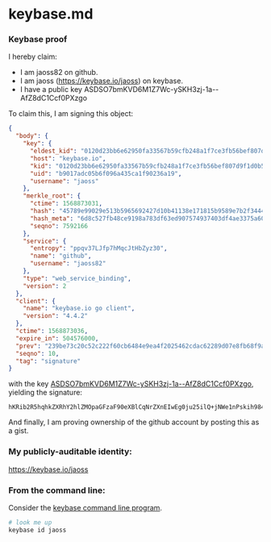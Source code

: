 # keybase.md
### Keybase proof

I hereby claim:

  * I am jaoss82 on github.
  * I am jaoss (https://keybase.io/jaoss) on keybase.
  * I have a public key ASDSO7bmKVD6M1Z7Wc-ySKH3zj-1a--AfZ8dC1Ccf0PXzgo

To claim this, I am signing this object:

```json
{
  "body": {
    "key": {
      "eldest_kid": "0120d23bb6e62950fa33567b59cfb248a1f7ce3fb56bef807d9f1d0b509c7f43d7ce0a",
      "host": "keybase.io",
      "kid": "0120d23bb6e62950fa33567b59cfb248a1f7ce3fb56bef807d9f1d0b509c7f43d7ce0a",
      "uid": "b9017adc05b6f096a435ca1f90236a19",
      "username": "jaoss"
    },
    "merkle_root": {
      "ctime": 1568873031,
      "hash": "45789e99029e513b5965692427d10b41138e171815b9589e7b2f344427c4a0e702de253ded6695a5e049d180a868f830405d8b9d1a9842436a0364806576ea33",
      "hash_meta": "6d8c527fb48ce9198a783df63ed907574937403df4ae3375a60386ee5bb5d0aa",
      "seqno": 7592166
    },
    "service": {
      "entropy": "ppqv37LJfp7hMqcJtHbZyz30",
      "name": "github",
      "username": "jaoss82"
    },
    "type": "web_service_binding",
    "version": 2
  },
  "client": {
    "name": "keybase.io go client",
    "version": "4.4.2"
  },
  "ctime": 1568873036,
  "expire_in": 504576000,
  "prev": "239be73c20c52c222f60cb6484e9ea4f2025462cdac62289d07e8fb68f9a2532",
  "seqno": 10,
  "tag": "signature"
}
```

with the key [ASDSO7bmKVD6M1Z7Wc-ySKH3zj-1a--AfZ8dC1Ccf0PXzgo](https://keybase.io/jaoss), yielding the signature:

```
hKRib2R5hqhkZXRhY2hlZMOpaGFzaF90eXBlCqNrZXnEIwEg0ju25ilQ+jNWe1nPskih984/tWvvgH2fHQtQnH9D184Kp3BheWxvYWTESpcCCsQgI5vnPCDFLCIvYMtkhOnqTyAlRizaxiKJ0H6Pto+aJTLEIDVuuoeG2oClZ+na7FIaPHG55WF3xT4cNfumklZSItzuAgHCo3NpZ8RAqh0VkW3d7R6jJrReb6eQvYTK9gwWshRzFrU6kFj+1dncunmi+MMkwiGYpS1+3p9/KHI0xnCP0bpKnCpvSfuIA6hzaWdfdHlwZSCkaGFzaIKkdHlwZQildmFsdWXEIKUQe4WqVFMLJ/n2AvgxRKasFS4SHZaTDEtO6ASr3Ovho3RhZ80CAqd2ZXJzaW9uAQ==

```

And finally, I am proving ownership of the github account by posting this as a gist.

### My publicly-auditable identity:

https://keybase.io/jaoss

### From the command line:

Consider the [keybase command line program](https://keybase.io/download).

```bash
# look me up
keybase id jaoss
```
